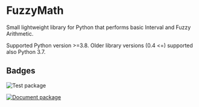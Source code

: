 # FuzzyMath

Small lightweight library for Python that performs basic Interval and Fuzzy Arithmetic.

Supported Python version >=3.8. Older library versions (0.4 <=) supported also Python 3.7.

## Badges

![Test package](https://github.com/JanCaha/FuzzyMath/workflows/Test%20package/badge.svg)

[![Document package](https://github.com/JanCaha/FuzzyMath/actions/workflows/document.yaml/badge.svg)](https://github.com/JanCaha/FuzzyMath/actions/workflows/document.yaml)